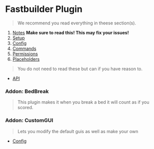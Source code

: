 # Fastbuilder Plugin

> We recommend you read everything in theese section(s).

1. [Notes](./notes) **Make sure to read this! This may fix your issues!**
2. [Setup](./setup)
3. [Config](./config)
4. [Commands](./commands)
5. [Permissions](./permissions)
6. [Placeholders](./placeholders)

> You do not need to read these but can if you have reason to.
- [API](./api/)

### Addon: BedBreak
> This plugin makes it when you break a bed it will count as if you scored.

### Addon: CustomGUI
> Lets you modify the default guis as well as make your own
- [Config](./addon/customgui)